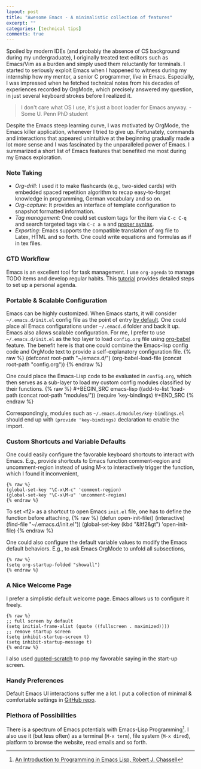 ```yaml
---
layout: post
title: "Awesome Emacs - A minimalistic collection of features"
excerpt: ""
categories: [technical tips]
comments: true
---
```


Spoiled by modern IDEs (and probably the absence of CS background during my undergraduate),
I originally treated text editors such as Emacs/Vim as a burden and simply used them reluctantly for terminals.
I started to seriously exploit Emacs
when I happened to witness during my internship how my mentor, a senior C programmer,
*live* in Emacs.
Especially, I was impressed when he fetched technical notes from his decades of experiences recorded by OrgMode, which precisely answered my question, in just several keyboard strokes before I realized it.

> I don't care what OS I use, it's just a boot loader for Emacs anyway. - Some U. Penn PhD student

Despite the Emacs steep learning curve, I was motivated  by OrgMode, the Emacs killer application, whenever I tried to give up.
            Fortunately, commands and interactions that appeared unintuitive at the beginning
            gradually made a lot more sense and I was fascinated by the unparalleled power of Emacs.
            I summarized a short list of Emacs features that benefited me most during my Emacs exploration.

### Note Taking
* *Org-drill:*
I used it to make flashcards (e.g., two-sided cards) with embedded spaced repetition algorithm to recap easy-to-forget knowledge in programming, German vocabulary and so on.
* *Org-capture:*
It provides an interface of template configuration to snapshot formatted information.
* *Tag management:*
One could set custom tags for the item via `C-c C-q` and search
targeted tags via `C-c a m` and
              <a href="https://orgmode.org/worg/org-tutorials/advanced-searching.html">proper syntax</a>.
* *Exporting:*
Emacs supports the compatible translation of org file to Latex, HTML and so forth.
One could write equations and formulas as if in tex files.

### GTD Workflow
Emacs is an excellent tool for task management.
I use <code>org-agenda</code> to manage TODO items and develop regular habits.
This <a href="https://blog.aaronbieber.com/2016/09/24/an-agenda-for-life-with-org-mode.html">tutorial</a> provides detailed steps to set up a personal agenda.

### Portable & Scalable Configuration
Emacs can be highly customized. When Emacs starts, it will consider <code>~/.emacs.d/init.el</code> config file
as the point of entry
<a href="https://www.gnu.org/software/emacs/manual/html_node/emacs/Init-File.html">by default</a>.
One could place all Emacs configurations under <code>~/.emacd.d</code> folder and back it up.
Emacs also allows scalable configuration.
For me, I prefer to use <code>~/.emacs.d/init.el</code> as the top layer to load <code>config.org</code> file
using <a href="https://orgmode.org/worg/org-contrib/babel/">org-babel</a> feature.
The benefit here is that one could combine the Emacs-lisp config code and OrgMode text to provide a self-explanatory configuration file.
    {% raw %}
    (defconst root-path "~/emacs.d/")
    (org-babel-load-file (concat root-path "config.org"))
    {% endraw %}

One could place the Emacs-Lisp code to be evaluated in <code>config.org</code>, which
then serves as a sub-layer to load my custom config modules classified by their functions.
    {% raw %}
    #+BEGIN_SRC emacs-lisp
    ((add-to-list 'load-path (concat root-path "modules/"))
    (require 'key-bindings)
    #+END_SRC
    {% endraw %}

Correspondingly, modules such as <code>~/.emacs.d/modules/key-bindings.el</code>
should end up with <code>(provide 'key-bindings)</code> declaration to enable the import.

### Custom Shortcuts and Variable Defaults
One could easily configure the favorable keyboard shortcuts to interact with Emacs.
E.g., provide shortcuts to Emacs function comment-region and uncomment-region instead of using
M-x to interactively trigger the function, which I found it inconvenient,

    {% raw %}
    (global-set-key "\C-x\M-c" 'comment-region)
    (global-set-key "\C-x\M-u" 'uncomment-region)
    {% endraw %}

To set \<f2\> as a shortcut to open Emacs <code>init.el</code> file, one has to define the function before attaching,
    {% raw %}
    (defun open-init-file()
        (interactive)
        (find-file "~/.emacs.d/init.el"))
    (global-set-key (kbd "&ltf2&gt") 'open-init-file)
    {% endraw %}

One could also configure the default variable values to modify the Emacs default behaviors.
E.g., to ask Emacs OrgMode to unfold all subsections,

    {% raw %}
    (setq org-startup-folded "showall")
    {% endraw %}

### A Nice Welcome Page
I prefer a simplistic default welcome page. Emacs allows us to configure it freely.

    {% raw %}
    ;; full screen by default
    (setq initial-frame-alist (quote ((fullscreen . maximized))))
    ;; remove startup screen
    (setq inhibit-startup-screen t)
    (setq inhibit-startup-message t)
    {% endraw %}

I also used <a href="https://github.com/narendraj9/quoted-scratch">quoted-scratch</a>
to pop my favorable saying in the start-up screen.

### Handy Preferences
Default Emacs UI interactions suffer me a lot.
I put a collection of minimal & comfortable settings
in <a href="https://github.com/liangcheng-yu/emacs.d/blob/master/modules/basic.el">GitHub repo</a>.

### Plethora of Possibilities
There is a spectrum of Emacs potentials with Emacs-Lisp Programming[^1].
I also use it (but less often) as a terminal (<code>M-x term</code>),
file system (<code>M-x dired</code>), 
platform to browse the website, read emails and so forth.

[^1]: [An Introduction to Programming in Emacs Lisp, Robert J. Chassell](https://www.gnu.org/software/emacs/manual/pdf/eintr.pdf)
